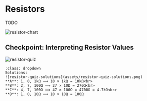 # Resistors

TODO

![resistor-chart](assets/resistor-chart.png)

## Checkpoint: Interpreting Resistor Values  

![resistor-quiz](assets/resistor-quiz.png)

```{admonition} Click here to reveal the solutions.
:class: dropdown
Solutions:
![resistor-quiz-solutions](assets/resistor-quiz-solutions.png)
**A**: 1, 0, 1kΩ ⟹ 10 × 1kΩ = 10kΩ<br>
**B**: 2, 7, 100Ω ⟹ 27 × 10Ω = 270Ω<br>
**C**: 4, 7, 100Ω ⟹ 47 × 100Ω = 4700Ω = 4.7kΩ<br>
**D**: 1, 0, 10Ω ⟹ 10 × 10Ω = 100Ω
```